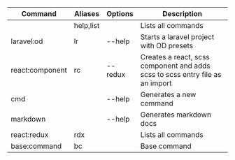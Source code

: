| Command         | Aliases   | Options | Description                                                                   |
| --------------- | --------- | ------- | ----------------------------------------------------------------------------- |
|                 | help,list |         | Lists all commands                                                            |
| laravel:od      | lr        | --help  | Starts a laravel project with OD presets                                      |
| react:component | rc        | --redux | Creates a react, scss component and adds scss to scss entry file as an import |
| cmd             |           | --help  | Generates a new command                                                       |
| markdown        |           | --help  | Generates markdown docs                                                       |
| react:redux     | rdx       |         | Lists all commands                                                            |
| base:command    | bc        |         | Base command                                                                  |